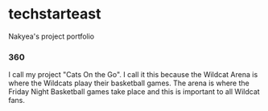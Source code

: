 # techstarteast
Nakyea's project portfolio

### 360

<script src='//vizor.io/static/scripts/vizor-360-embed.js' data-vizorurl='//vizor.io/embed/nakyea1/nakyea-s-360-photo'></script>

I call my project "Cats On the Go". I call it this because the Wildcat Arena is where the Wildcats plaay their basketball games. The arena is where the Friday Night Basketball games take place and this is important to all Wildcat fans.
